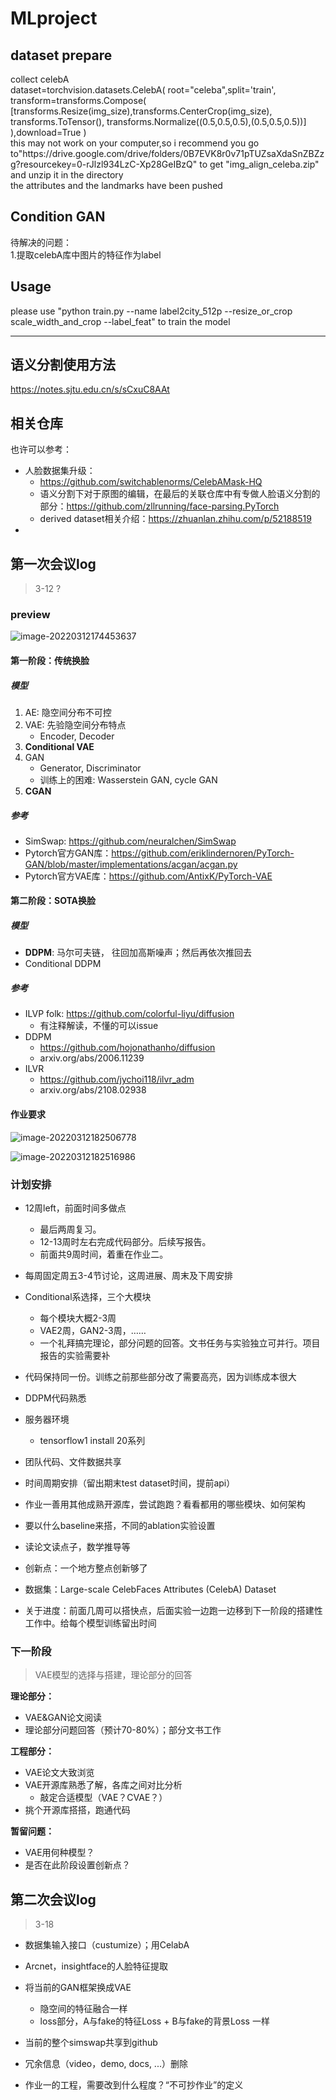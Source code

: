 # MLproject
<h2>dataset prepare</h2>
collect celebA<br>
dataset=torchvision.datasets.CelebA(
        root="celeba",split='train',
        transform=transforms.Compose(
            [transforms.Resize(img_size),transforms.CenterCrop(img_size),
             transforms.ToTensor(), transforms.Normalize((0.5,0.5,0.5),(0.5,0.5,0.5))]
        ),download=True
    )<br>
this may not work on your computer,so i recommend you go to"https://drive.google.com/drive/folders/0B7EVK8r0v71pTUZsaXdaSnZBZzg?resourcekey=0-rJlzl934LzC-Xp28GeIBzQ" to get "img_align_celeba.zip" and unzip it in the directory<br>
the attributes and the landmarks have been pushed<br>

<h2>Condition GAN </h2>
待解决的问题：<br>
1.提取celebA库中图片的特征作为label

<h2>Usage</h2>
please use "python train.py --name label2city_512p --resize_or_crop scale_width_and_crop --label_feat" to train the model<br>

---

## 语义分割使用方法

https://notes.sjtu.edu.cn/s/sCxuC8AAt

## 相关仓库
也许可以参考：
- 人脸数据集升级：
  - https://github.com/switchablenorms/CelebAMask-HQ
  - 语义分割下对于原图的编辑，在最后的关联仓库中有专做人脸语义分割的部分：https://github.com/zllrunning/face-parsing.PyTorch
  - derived dataset相关介绍：https://zhuanlan.zhihu.com/p/52188519
- 


## 第一次会议log

> 3-12 ?

### preview

![image-20220312174453637](./img/image-20220312174453637.png)

#### 第一阶段：传统换脸

##### 模型

1. AE: 隐空间分布不可控
2. VAE: 先验隐空间分布特点
   - Encoder, Decoder
3. **Conditional VAE**
4. GAN
     - Generator, Discriminator
     - 训练上的困难: Wasserstein GAN, cycle GAN
5.  **CGAN**

##### 参考

- SimSwap: https://github.com/neuralchen/SimSwap
- Pytorch官方GAN库：https://github.com/eriklindernoren/PyTorch-GAN/blob/master/implementations/acgan/acgan.py
- Pytorch官方VAE库：https://github.com/AntixK/PyTorch-VAE

#### 第二阶段：SOTA换脸

##### 模型

- **DDPM**: 马尔可夫链， 往回加高斯噪声；然后再依次推回去
- Conditional DDPM

##### 参考

- ILVP folk: https://github.com/colorful-liyu/diffusion
  - 有注释解读，不懂的可以issue
- DDPM
  - https://github.com/hojonathanho/diffusion
  - arxiv.org/abs/2006.11239
- ILVR
  - https://github.com/jychoi118/ilvr_adm
  - arxiv.org/abs/2108.02938

#### 作业要求

![image-20220312182506778](./img/image-20220312182506778.png)

![image-20220312182516986](./img/image-20220312182516986.png)

### 计划安排

- 12周left，前面时间多做点
  - 最后两周复习。
  - 12-13周时左右完成代码部分。后续写报告。
  - 前面共9周时间，着重在作业二。
- 每周固定周五3-4节讨论，这周进展、周末及下周安排
- Conditional系选择，三个大模块
  - 每个模块大概2-3周
  - VAE2周，GAN2-3周，……
  - 一个礼拜搞完理论，部分问题的回答。文书任务与实验独立可并行。项目报告的实验需要补
- 代码保持同一份。训练之前那些部分改了需要高亮，因为训练成本很大



- DDPM代码熟悉
- 服务器环境
  - tensorflow1 install 20系列
- 团队代码、文件数据共享
- 时间周期安排（留出期末test dataset时间，提前api）
- 作业一善用其他成熟开源库，尝试跑跑？看看都用的哪些模块、如何架构
- 要以什么baseline来搭，不同的ablation实验设置
- 读论文读点子，数学推导等
- 创新点：一个地方整点创新够了
- 数据集：Large-scale CelebFaces Attributes (CelebA) Dataset
- 关于进度：前面几周可以搭快点，后面实验一边跑一边移到下一阶段的搭建性工作中。给每个模型训练留出时间

### 下一阶段

> VAE模型的选择与搭建，理论部分的回答

**理论部分：**

- VAE&GAN论文阅读
- 理论部分问题回答（预计70-80%）；部分文书工作

**工程部分：**

- VAE论文大致浏览
- VAE开源库熟悉了解，各库之间对比分析
  - 敲定合适模型（VAE？CVAE？）
- 挑个开源库搭搭，跑通代码

**暂留问题：**

- VAE用何种模型？
- 是否在此阶段设置创新点？

## 第二次会议log
> 3-18

- 数据集输入接口（custumize）；用CelabA
- Arcnet，insightface的人脸特征提取
- 将当前的GAN框架换成VAE
  - 隐空间的特征融合一样
  - loss部分，A与fake的特征Loss + B与fake的背景Loss 一样


- 当前的整个simswap共享到github
- 冗余信息（video，demo, docs, ...）删除
- 作业一的工程，需要改到什么程度？“不可抄作业”的定义
